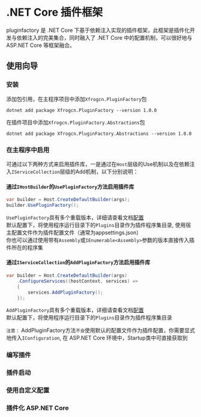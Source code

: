 # .NET Core 插件框架

pluginfactory 是 .NET Core 下基于依赖注入实现的插件框架，此框架是插件化开发与依赖注入的完美集合，同时融入了 .NET Core 中的配置机制，可以很好地与 ASP.NET Core 等框架融合。

## 使用向导

### 安装

添加包引用，在主程序项目中添加`Xfrogcn.PluginFactory`包

```dotnet
dotnet add package Xfrogcn.PluginFactory --version 1.0.0
```

在插件项目中添加`Xfrogcn.PluginFactory.Abstractions`包

```dotnet
dotnet add package Xfrogcn.PluginFactory.Abstractions --version 1.0.0
```

### 在主程序中启用

可通过以下两种方式来启用插件库，一是通过在`Host`层级的Use机制以及在依赖注入`IServiceCollection`层级的Add机制，以下分别说明：

#### 通过`IHostBuilder`的`UsePluginFactory`方法启用插件库

```c#
var builder = Host.CreateDefaultBuilder(args);
builder.UsePluginFactory();
```

`UsePluginFactory`具有多个重载版本，详细请查看文档[配置](./doc/Configuration.md)  
默认配置下，将使用程序运行目录下的`Plugins`目录作为插件程序集目录, 使用宿主配置文件作为插件配置文件（通常为appsettings.json）  
你也可以通过使用带有`Assembly`或`IEnumerable<Assembly>`参数的版本直接传入插件所在的程序集

#### 通过`IServiceCollection`的`AddPluginFactory`方法启用插件库

```c#
var builder = Host.CreateDefaultBuilder(args)
    .ConfigureServices((hostContext, services) =>
    {
        services.AddPluginFactory();
    });
```

`AddPluginFactory`具有多个重载版本，详细请查看文档[配置](./doc/Configuration.md)  
默认配置下，将使用程序运行目录下的`Plugins`目录作为插件程序集目录

`注意：` AddPluginFactory方法`不会`使用默认的配置文件作为插件配置，你需要显式地传入`IConfiguration`, 在 ASP.NET Core 环境中，Startup类中可直接获取到

### 编写插件

### 插件启动

### 使用自定义配置

### 插件化 ASP.NET Core
